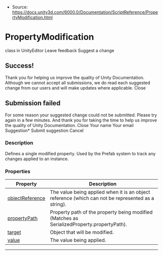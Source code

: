 * Source: https://docs.unity3d.com/6000.0/Documentation/ScriptReference/PropertyModification.html

# PropertyModification
class in UnityEditor
Leave feedback
Suggest a change
## Success!
Thank you for helping us improve the quality of Unity Documentation. Although we cannot accept all submissions, we do read each suggested change from our users and will make updates where applicable.
Close
## Submission failed
For some reason your suggested change could not be submitted. Please <a>try again</a> in a few minutes. And thank you for taking the time to help us improve the quality of Unity Documentation.
Close
Your name Your email Suggestion* Submit suggestion
Cancel
### Description
Defines a single modified property.
Used by the Prefab system to track any changes applied to an instance.
### Properties
Property | Description  
---|---  
[objectReference](https://docs.unity3d.com/6000.0/Documentation/ScriptReference/PropertyModification-objectReference.html) | The value being applied when it is an object reference (which can not be represented as a string).  
[propertyPath](https://docs.unity3d.com/6000.0/Documentation/ScriptReference/PropertyModification-propertyPath.html) | Property path of the property being modified (Matches as SerializedProperty.propertyPath).  
[target](https://docs.unity3d.com/6000.0/Documentation/ScriptReference/PropertyModification-target.html) | Object that will be modified.  
[value](https://docs.unity3d.com/6000.0/Documentation/ScriptReference/PropertyModification-value.html) | The value being applied.  
* * *
